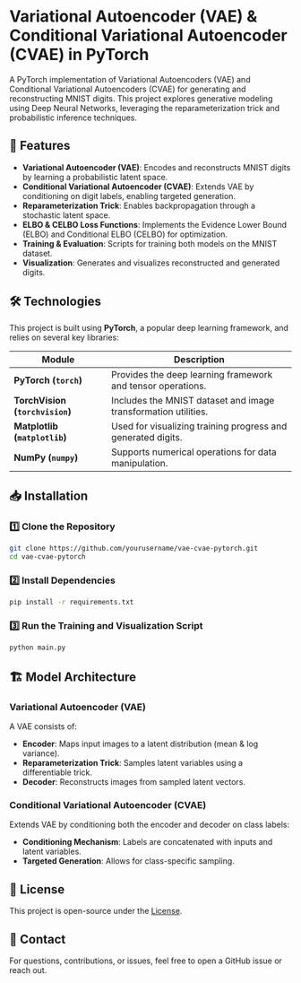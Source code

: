 # Variational Autoencoder (VAE) & Conditional Variational Autoencoder (CVAE) in PyTorch

A PyTorch implementation of Variational Autoencoders (VAE) and Conditional Variational Autoencoders (CVAE) for generating and reconstructing MNIST digits. This project explores generative modeling using Deep Neural Networks, leveraging the reparameterization trick and probabilistic inference techniques.

## 📌 Features

-   **Variational Autoencoder (VAE)**: Encodes and reconstructs MNIST digits by learning a probabilistic latent space.
-   **Conditional Variational Autoencoder (CVAE)**: Extends VAE by conditioning on digit labels, enabling targeted generation.
-   **Reparameterization Trick**: Enables backpropagation through a stochastic latent space.
-   **ELBO & CELBO Loss Functions**: Implements the Evidence Lower Bound (ELBO) and Conditional ELBO (CELBO) for optimization.
-   **Training & Evaluation**: Scripts for training both models on the MNIST dataset.
-   **Visualization**: Generates and visualizes reconstructed and generated digits.

## 🛠 Technologies

This project is built using **PyTorch**, a popular deep learning framework, and relies on several key libraries:

| Module                          | Description                                                    |
| ------------------------------- | -------------------------------------------------------------- |
| **PyTorch (`torch`)**           | Provides the deep learning framework and tensor operations.    |
| **TorchVision (`torchvision`)** | Includes the MNIST dataset and image transformation utilities. |
| **Matplotlib (`matplotlib`)**   | Used for visualizing training progress and generated digits.   |
| **NumPy (`numpy`)**             | Supports numerical operations for data manipulation.           |

## 📥 Installation

### 1️⃣ Clone the Repository

```sh
git clone https://github.com/yourusername/vae-cvae-pytorch.git
cd vae-cvae-pytorch
```

### 2️⃣ Install Dependencies

```sh
pip install -r requirements.txt
```

### 3️⃣ Run the Training and Visualization Script

```sh
python main.py
```

## 🏗 Model Architecture

### **Variational Autoencoder (VAE)**

A VAE consists of:

-   **Encoder**: Maps input images to a latent distribution (mean & log variance).
-   **Reparameterization Trick**: Samples latent variables using a differentiable trick.
-   **Decoder**: Reconstructs images from sampled latent vectors.

### **Conditional Variational Autoencoder (CVAE)**

Extends VAE by conditioning both the encoder and decoder on class labels:

-   **Conditioning Mechanism**: Labels are concatenated with inputs and latent variables.
-   **Targeted Generation**: Allows for class-specific sampling.


## 📜 License
This project is open-source under the [License](./LICENSE).

## 📩 Contact

For questions, contributions, or issues, feel free to open a GitHub issue or reach out.
